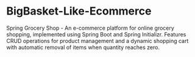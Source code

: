 # BigBasket-Like-Ecommerce
Spring Grocery Shop - An e-commerce platform for online grocery shopping, implemented using Spring Boot and Spring Initializr. Features CRUD operations for product management and a dynamic shopping cart with automatic removal of items when quantity reaches zero.
